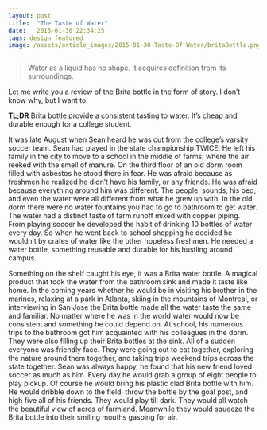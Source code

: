 ```yaml
---
layout: post
title:  "The Taste of Water"
date:   2015-01-30 22:34:25
tags: design featured
image: /assets/article_images/2015-01-30-Taste-Of-Water/britaBottle.png
---
```

> Water as a liquid has no shape.
> It acquires definition from its surroundings.

Let me write you a review of the Brita bottle in the form of story. I don’t know why, but I want to.

**TL;DR**
Brita bottle provide a consistent tasting to water. It’s cheap and durable enough for a college student.
 
It was late August when Sean heard he was cut from the college’s varsity soccer team. Sean had played in the state championship TWICE. He left his family in the city to move to a school in the middle of farms, where the air reeked with the smell of manure. On the third floor of an old dorm room filled with asbestos he stood there in fear. He was afraid because as freshmen he realized he didn’t have his family, or any friends. He was afraid because everything around him was different. The people, sounds, his bed, and even the water were all different from what he grew up with. In the old dorm there were no water fountains you had to go to bathroom to get water. The water had a distinct taste of farm runoff mixed with copper piping. From playing soccer he developed the habit of drinking 10 bottles of water every day. So when he went back to school shopping he decided he wouldn’t by crates of water like the other hopeless freshmen. He needed a water bottle, something reusable and durable for his hustling around campus.

Something on the shelf caught his eye, it was a Brita water bottle. A magical product that took the water from the bathroom sink and made it taste like home.  In the coming years whether he would be in visiting his brother in the marines, relaxing at a park in Atlanta, skiing in the mountains of Montreal, or interviewing in San Jose the Brita bottle made all the water taste the same and familiar. No matter where he was in the world water would now be consistent and something he could depend on. At school, his numerous trips to the bathroom got him acquainted with his colleagues in the dorm. They were also filling up their Brita bottles at the sink. All of a sudden everyone was friendly face. They were going out to eat together, exploring the nature around them together, and taking trips weekend trips across the state together. Sean was always happy, he found that his new friend loved soccer as much as him. Every day he would grab a group of eight people to play pickup. Of course he would bring his plastic clad Brita bottle with him.  He would dribble down to the field, throw the bottle by the goal post, and high five all of his friends. They would play till dark. They would all watch the beautiful view of acres of farmland. Meanwhile they would squeeze the Brita bottle into their smiling mouths gasping for air.